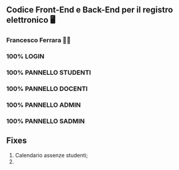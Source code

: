 ## Codice Front-End e Back-End per il registro elettronico 🖥️
### Francesco Ferrara 🧑‍🎓


### 100% LOGIN

### 100% PANNELLO STUDENTI

### 100% PANNELLO DOCENTI

### 100% PANNELLO ADMIN

### 100% PANNELLO SADMIN

## Fixes
1. Calendario assenze studenti;
2. 